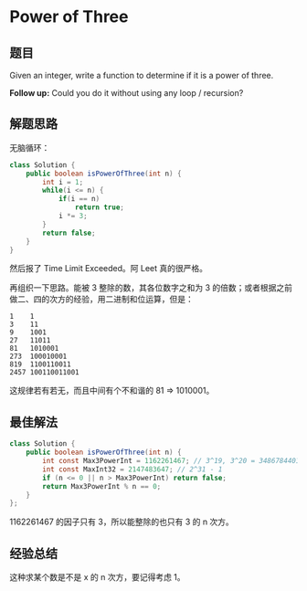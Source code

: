 # Power of Three

## 题目

Given an integer, write a function to determine if it is a power of three.

**Follow up:**
Could you do it without using any loop / recursion? 

## 解题思路

无脑循环：

```java
class Solution {
    public boolean isPowerOfThree(int n) {
        int i = 1;
        while(i <= n) {
            if(i == n)
                return true;
            i *= 3;
        }
        return false;
    }
}
```

然后报了 Time Limit Exceeded。阿 Leet 真的很严格。

再组织一下思路。能被 3 整除的数，其各位数字之和为 3 的倍数；或者根据之前做二、四的次方的经验，用二进制和位运算，但是：

```
1    1
3    11
9    1001
27   11011
81   1010001
273  100010001
819  1100110011
2457 100110011001
```

这规律若有若无，而且中间有个不和谐的 81 => 1010001。

## 最佳解法

```java
class Solution {
    public boolean isPowerOfThree(int n) {
        int const Max3PowerInt = 1162261467; // 3^19, 3^20 = 3486784401 > MaxInt32
        int const MaxInt32 = 2147483647; // 2^31 - 1
        if (n <= 0 || n > Max3PowerInt) return false;
        return Max3PowerInt % n == 0;
    }
};
```

1162261467 的因子只有 3，所以能整除的也只有 3 的 n 次方。

## 经验总结

这种求某个数是不是 x 的 n 次方，要记得考虑 1。

